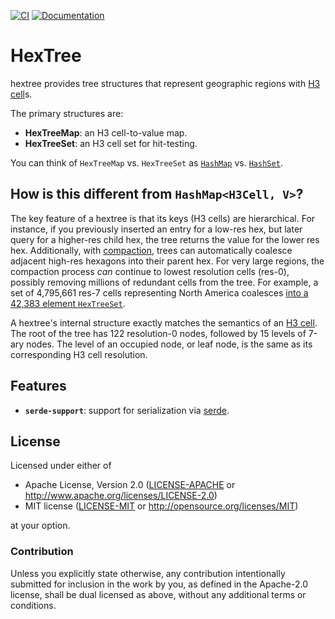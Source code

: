 [![CI](https://github.com/JayKickliter/HexTree/actions/workflows/rust.yml/badge.svg)](https://github.com/JayKickliter/HexTree/actions/workflows/rust.yml) [![Documentation](https://docs.rs/hextree/badge.svg)](https://docs.rs/hextree)

# HexTree

hextree provides tree structures that represent geographic regions
with [H3 cell]s.

The primary structures are:

- **HexTreeMap**: an H3 cell-to-value map.
- **HexTreeSet**: an H3 cell set for hit-testing.

You can think of `HexTreeMap` vs. `HexTreeSet` as [`HashMap`] vs. [`HashSet`].

## How is this different from `HashMap<H3Cell, V>`?

The key feature of a hextree is that its keys (H3 cells) are
hierarchical. For instance, if you previously inserted an entry for a
low-res hex, but later query for a higher-res child hex, the tree
returns the value for the lower res hex. Additionally, with
[compaction], trees can automatically coalesce adjacent high-res
hexagons into their parent hex. For very large regions, the compaction
process _can_ continue to lowest resolution cells (res-0), possibly
removing millions of redundant cells from the tree. For example, a set
of 4,795,661 res-7 cells representing North America coalesces [into a
42,383 element `HexTreeSet`][us915].

A hextree's internal structure exactly matches the semantics of an [H3
cell]. The root of the tree has 122 resolution-0 nodes, followed by 15
levels of 7-ary nodes. The level of an occupied node, or leaf node, is
the same as its corresponding H3 cell resolution.

## Features

* **`serde-support`**: support for serialization via [serde].

[`HashMap`]: https://doc.rust-lang.org/std/collections/struct.HashMap.html
[`HashSet`]: https://doc.rust-lang.org/std/collections/struct.HashSet.html
[H3 cell]: https://h3geo.org/docs/core-library/h3Indexing
[serde]: https://docs.rs/serde/latest/serde
[compaction]: crate::compaction
[us915]: https://www.google.com/maps/d/u/0/edit?mid=15wRzxmtmyzqf6fHU3yuW4hJAM9MoxLJs

## License

Licensed under either of

 * Apache License, Version 2.0 ([LICENSE-APACHE](LICENSE-APACHE) or http://www.apache.org/licenses/LICENSE-2.0)
 * MIT license ([LICENSE-MIT](LICENSE-MIT) or http://opensource.org/licenses/MIT)

at your option.

### Contribution

Unless you explicitly state otherwise, any contribution intentionally
submitted for inclusion in the work by you, as defined in the
Apache-2.0 license, shall be dual licensed as above, without any
additional terms or conditions.
